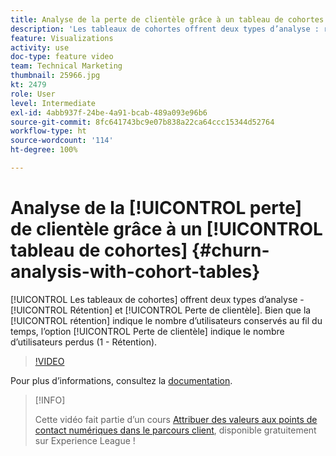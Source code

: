 ```yaml
---
title: Analyse de la perte de clientèle grâce à un tableau de cohortes
description: 'Les tableaux de cohortes offrent deux types d’analyse : rétention et perte de clientèle. Bien que la rétention indique le nombre d’utilisateurs conservés au fil du temps, l’option Perte de clientèle indique le nombre d’utilisateurs perdus (1 - Rétention).'
feature: Visualizations
activity: use
doc-type: feature video
team: Technical Marketing
thumbnail: 25966.jpg
kt: 2479
role: User
level: Intermediate
exl-id: 4abb937f-24be-4a91-bcab-489a093e96b6
source-git-commit: 8fc641743bc9e07b838a22ca64ccc15344d52764
workflow-type: ht
source-wordcount: '114'
ht-degree: 100%

---
```


# Analyse de la [!UICONTROL perte] de clientèle grâce à un [!UICONTROL tableau de cohortes] {#churn-analysis-with-cohort-tables}

[!UICONTROL Les tableaux de cohortes] offrent deux types d’analyse - [!UICONTROL Rétention] et [!UICONTROL Perte de clientèle]. Bien que la [!UICONTROL rétention] indique le nombre d’utilisateurs conservés au fil du temps, l’option [!UICONTROL Perte de clientèle] indique le nombre d’utilisateurs perdus (1 - Rétention).

>[!VIDEO](https://video.tv.adobe.com/v/25966/?quality=12&learn=on)

Pour plus dʼinformations, consultez la [documentation](https://experienceleague.adobe.com/docs/analytics/analyze/analysis-workspace/visualizations/cohort-table/cohort-analysis.html?lang=fr).

>[!INFO]
>
> Cette vidéo fait partie d’un cours [Attribuer des valeurs aux points de contact numériques dans le parcours client](https://experienceleague.adobe.com/?recommended=Analytics-U-1-2020.2), disponible gratuitement sur Experience League !
